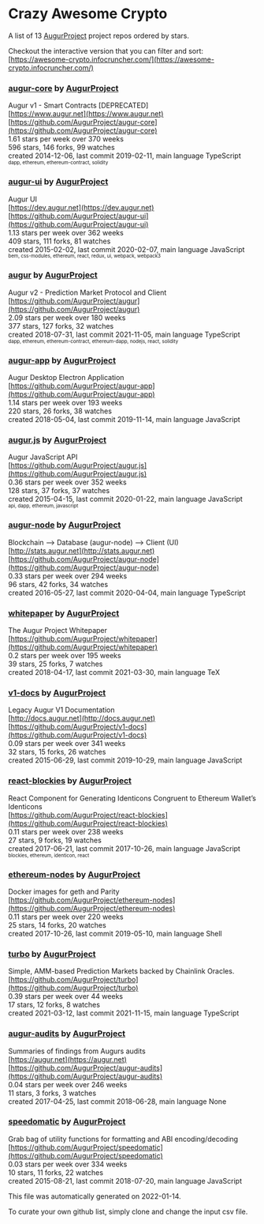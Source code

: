 # Crazy Awesome Crypto
A list of 13 [AugurProject](https://github.com/AugurProject) project repos ordered by stars.  

Checkout the interactive version that you can filter and sort: 
[https://awesome-crypto.infocruncher.com/](https://awesome-crypto.infocruncher.com/)  


### [augur-core](https://github.com/AugurProject/augur-core) by [AugurProject](https://github.com/AugurProject)  
Augur v1 - Smart Contracts [DEPRECATED]  
[https://www.augur.net](https://www.augur.net)  
[https://github.com/AugurProject/augur-core](https://github.com/AugurProject/augur-core)  
1.61 stars per week over 370 weeks  
596 stars, 146 forks, 99 watches  
created 2014-12-06, last commit 2019-02-11, main language TypeScript  
<sub><sup>dapp, ethereum, ethereum-contract, solidity</sup></sub>


### [augur-ui](https://github.com/AugurProject/augur-ui) by [AugurProject](https://github.com/AugurProject)  
Augur UI  
[https://dev.augur.net](https://dev.augur.net)  
[https://github.com/AugurProject/augur-ui](https://github.com/AugurProject/augur-ui)  
1.13 stars per week over 362 weeks  
409 stars, 111 forks, 81 watches  
created 2015-02-02, last commit 2020-02-07, main language JavaScript  
<sub><sup>bem, css-modules, ethereum, react, redux, ui, webpack, webpack3</sup></sub>


### [augur](https://github.com/AugurProject/augur) by [AugurProject](https://github.com/AugurProject)  
Augur v2 - Prediction Market Protocol and Client  
[https://github.com/AugurProject/augur](https://github.com/AugurProject/augur)  
2.09 stars per week over 180 weeks  
377 stars, 127 forks, 32 watches  
created 2018-07-31, last commit 2021-11-05, main language TypeScript  
<sub><sup>dapp, ethereum, ethereum-contract, ethereum-dapp, nodejs, react, solidity</sup></sub>


### [augur-app](https://github.com/AugurProject/augur-app) by [AugurProject](https://github.com/AugurProject)  
Augur Desktop Electron Application  
[https://github.com/AugurProject/augur-app](https://github.com/AugurProject/augur-app)  
1.14 stars per week over 193 weeks  
220 stars, 26 forks, 38 watches  
created 2018-05-04, last commit 2019-11-14, main language JavaScript  


### [augur.js](https://github.com/AugurProject/augur.js) by [AugurProject](https://github.com/AugurProject)  
Augur JavaScript API  
[https://github.com/AugurProject/augur.js](https://github.com/AugurProject/augur.js)  
0.36 stars per week over 352 weeks  
128 stars, 37 forks, 37 watches  
created 2015-04-15, last commit 2020-01-22, main language JavaScript  
<sub><sup>api, dapp, ethereum, javascript</sup></sub>


### [augur-node](https://github.com/AugurProject/augur-node) by [AugurProject](https://github.com/AugurProject)  
Blockchain --> Database (augur-node) --> Client (UI)  
[http://stats.augur.net](http://stats.augur.net)  
[https://github.com/AugurProject/augur-node](https://github.com/AugurProject/augur-node)  
0.33 stars per week over 294 weeks  
96 stars, 42 forks, 34 watches  
created 2016-05-27, last commit 2020-04-04, main language TypeScript  


### [whitepaper](https://github.com/AugurProject/whitepaper) by [AugurProject](https://github.com/AugurProject)  
The Augur Project Whitepaper  
[https://github.com/AugurProject/whitepaper](https://github.com/AugurProject/whitepaper)  
0.2 stars per week over 195 weeks  
39 stars, 25 forks, 7 watches  
created 2018-04-17, last commit 2021-03-30, main language TeX  


### [v1-docs](https://github.com/AugurProject/v1-docs) by [AugurProject](https://github.com/AugurProject)  
Legacy Augur V1 Documentation  
[http://docs.augur.net](http://docs.augur.net)  
[https://github.com/AugurProject/v1-docs](https://github.com/AugurProject/v1-docs)  
0.09 stars per week over 341 weeks  
32 stars, 15 forks, 26 watches  
created 2015-06-29, last commit 2019-10-29, main language JavaScript  


### [react-blockies](https://github.com/AugurProject/react-blockies) by [AugurProject](https://github.com/AugurProject)  
React Component for Generating Identicons Congruent to Ethereum Wallet’s Identicons  
[https://github.com/AugurProject/react-blockies](https://github.com/AugurProject/react-blockies)  
0.11 stars per week over 238 weeks  
27 stars, 9 forks, 19 watches  
created 2017-06-21, last commit 2017-10-26, main language JavaScript  
<sub><sup>blockies, ethereum, identicon, react</sup></sub>


### [ethereum-nodes](https://github.com/AugurProject/ethereum-nodes) by [AugurProject](https://github.com/AugurProject)  
Docker images for geth and Parity  
[https://github.com/AugurProject/ethereum-nodes](https://github.com/AugurProject/ethereum-nodes)  
0.11 stars per week over 220 weeks  
25 stars, 14 forks, 20 watches  
created 2017-10-26, last commit 2019-05-10, main language Shell  


### [turbo](https://github.com/AugurProject/turbo) by [AugurProject](https://github.com/AugurProject)  
Simple, AMM-based Prediction Markets backed by Chainlink Oracles.  
[https://github.com/AugurProject/turbo](https://github.com/AugurProject/turbo)  
0.39 stars per week over 44 weeks  
17 stars, 12 forks, 8 watches  
created 2021-03-12, last commit 2021-11-15, main language TypeScript  


### [augur-audits](https://github.com/AugurProject/augur-audits) by [AugurProject](https://github.com/AugurProject)  
Summaries of findings from Augurs audits  
[https://augur.net](https://augur.net)  
[https://github.com/AugurProject/augur-audits](https://github.com/AugurProject/augur-audits)  
0.04 stars per week over 246 weeks  
11 stars, 3 forks, 3 watches  
created 2017-04-25, last commit 2018-06-28, main language None  


### [speedomatic](https://github.com/AugurProject/speedomatic) by [AugurProject](https://github.com/AugurProject)  
Grab bag of utility functions for formatting and ABI encoding/decoding  
[https://github.com/AugurProject/speedomatic](https://github.com/AugurProject/speedomatic)  
0.03 stars per week over 334 weeks  
10 stars, 11 forks, 22 watches  
created 2015-08-21, last commit 2018-07-20, main language JavaScript  


This file was automatically generated on 2022-01-14.  

To curate your own github list, simply clone and change the input csv file.  